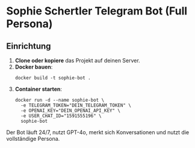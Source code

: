 # Sophie Schertler Telegram Bot (Full Persona)

## Einrichtung

1. **Clone oder kopiere** das Projekt auf deinen Server.
2. **Docker bauen**:
   ```
   docker build -t sophie-bot .
   ```
3. **Container starten**:
   ```
   docker run -d --name sophie-bot \
     -e TELEGRAM_TOKEN="DEIN_TELEGRAM_TOKEN" \
     -e OPENAI_KEY="DEIN_OPENAI_API_KEY" \
     -e USER_CHAT_ID="1591555196" \
     sophie-bot
   ```

Der Bot läuft 24/7, nutzt GPT-4o, merkt sich Konversationen und nutzt die vollständige Persona.
